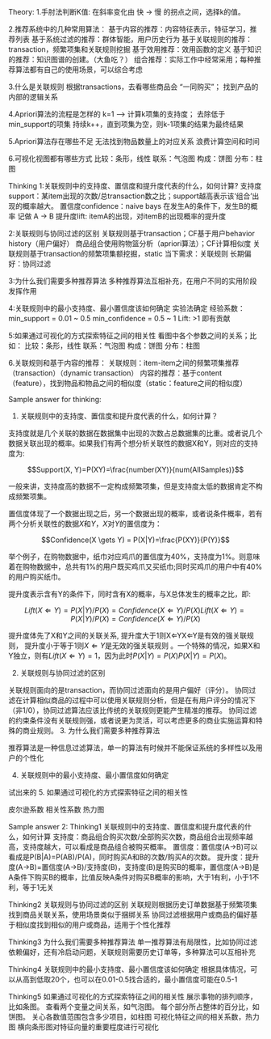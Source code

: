 Theory:
1.手肘法判断K值:
在斜率变化由 快 -> 慢 的拐点之间，选择k的值。

2.推荐系统中的几种常用算法：
基于内容的推荐：内容特征表示，特征学习，推荐列表
基于系统过滤的推荐：群体智能，用户历史行为
基于关联规则的推荐：transaction，频繁项集和关联规则挖掘
基于效用推荐：效用函数的定义
基于知识的推荐：知识图谱的创建。（大鱼吃？）
组合推荐：实际工作中经常采用；每种推荐算法都有自己的使用场景，可以综合考虑

3.什么是关联规则
根据transactions，去看哪些商品会 “一同购买”； 找到产品的内部的逻辑关系

4.Apriori算法的流程是怎样的
k=1 --> 计算k项集的支持度；
去除低于min_support的项集
持续k++，直到项集为空，则k-1项集的结果为最终结果

5.Apriori算法存在哪些不足
无法找到物品数量上的对应关系
浪费计算空间和时间

6.可视化视图都有哪些方式
比较：条形，线性
联系：气泡图
构成：饼图
分布：柱图


Thinking
1:关联规则中的支持度、置信度和提升度代表的什么，如何计算?
支持度support：某item出现的次数/总transaction数之比；support越高表示该‘组合’出现的概率越大。
置信度confidence：naive bays 在发生A的条件下，发生B的概率 记做 A -> B
提升度lift: itemA的出现，对itemB的出现概率的提升度

2:关联规则与协同过滤的区别
关联规则基于transaction；CF基于用户behavior history（用户偏好）
商品组合使用购物篮分析（apriori算法）；CF计算相似度
关联规则基于transaction的频繁项集额挖掘，static
当下需求：关联规则
长期偏好：协同过滤

3:为什么我们需要多种推荐算法
多种推荐算法互相补充，在用户不同的实用阶段发挥作用

4:关联规则中的最小支持度、最小置信度该如何确定
实验法确定
经验系数：min_support = 0.01 ~ 0.5
min_confidence = 0.5 ~ 1
Lift: >1 即有贡献

5:如果通过可视化的方式探索特征之间的相关性
看图中各个参数之间的关系；比如：
比较：条形，线性
联系：气泡图
构成：饼图
分布：柱图

6.关联规则和基于内容的推荐：
关联规则：item-item之间的频繁项集推荐（transaction）（dynamic transaction）
内容的推荐：基于content（feature），找到物品和物品之间的相似度（static：feature之间的相似度）




Sample answer for thinking:
1. 关联规则中的支持度、置信度和提升度代表的什么，如何计算？

支持度就是几个关联的数据在数据集中出现的次数占总数据集的比重。或者说几个数据关联出现的概率。如果我们有两个想分析关联性的数据X和Y，则对应的支持度为:

$$Support(X, Y)=P(XY)=\frac{number(XY)}{num(AllSamples)}$$

一般来讲，支持度高的数据不一定构成频繁项集，但是支持度太低的数据肯定不构成频繁项集。

置信度体现了一个数据出现之后，另一个数据出现的概率，或者说条件概率，若有两个分析关联性的数据$X$和$Y$，$X$对$Y$的置信度为：

$$Confidence(X \gets Y) = P(X|Y)=\frac{P(XY)}{P(Y)}$$

举个例子，在购物数据中，纸巾对应鸡爪的置信度为40%，支持度为1%。则意味着在购物数据中，总共有1%的用户既买鸡爪又买纸巾;同时买鸡爪的用户中有40%的用户购买纸巾。

提升度表示含有Y的条件下，同时含有X的概率，与X总体发生的概率之比，即:

$$Lift(X⇐Y)=P(X|Y)/P(X)=Confidence(X⇐Y)/P(X)Lift(X⇐Y)=P(X|Y)/P(X)=Confidence(X⇐Y)/P(X)$$

提升度体先了X和Y之间的关联关系, 提升度大于1则X⇐YX⇐Y是有效的强关联规则， 提升度小于等于1则$X⇐Y$是无效的强关联规则 。一个特殊的情况，如果X和Y独立，则有$Lift(X⇐Y)=1$，因为此时$P(X|Y)=P(X)P(X|Y)=P(X)$。

2. 关联规则与协同过滤的区别

关联规则面向的是transaction，而协同过滤面向的是用户偏好（评分）。
协同过滤在计算相似商品的过程中可以使用关联规则分析，但是在有用户评分的情况下（非1/0），协同过滤算法应该比传统的关联规则更能产生精准的推荐。
协同过滤的约束条件没有关联规则强，或者说更为灵活，可以考虑更多的商业实施运算和特殊的商业规则。
3. 为什么我们需要多种推荐算法

推荐算法是一种信息过滤算法，单一的算法有时候并不能保证系统的多样性以及用户的个性化

4. 关联规则中的最小支持度、最小置信度如何确定

试出来的
5. 如果通过可视化的方式探索特征之间的相关性

皮尔逊系数
相关性系数
热力图

Sample answer 2:
Thinking1	关联规则中的支持度、置信度和提升度代表的什么，如何计算
支持度：商品组合购买次数/全部购买次数，商品组合出现频率越高，支持度越大，可以看成是商品组合被购买概率。
置信度：置信度(A→B)可以看成是P(B|A)=P(AB)/P(A)，同时购买A和B的次数/购买A的次数。
提升度：提升度(A→B)=置信度(A→B)/支持度(B)，支持度(B)是购买B的概率，置信度(A→B)是A条件下购买B的概率，比值反映A条件对购买B概率的影响，大于1有利，小于1不利，等于1无关

Thinking2	关联规则与协同过滤的区别
关联规则根据历史订单数据基于频繁项集找到商品关联关系，使用场景类似于捆绑关系
协同过滤根据用户或商品的偏好基于相似度找到相似的用户或商品，适用于个性化推荐

Thinking3	为什么我们需要多种推荐算法
单一推荐算法有局限性，比如协同过滤依赖偏好，还有冷启动问题，关联规则需要历史订单等，多种算法可以互相补充

Thinking4	关联规则中的最小支持度、最小置信度该如何确定
根据具体情况，可以从高到低取20个，也可以在0.01-0.5找合适的，最小置信度可能在0.5-1

Thinking5	如果通过可视化的方式探索特征之间的相关性
展示事物的排列顺序，比如条图。
查看两个变量之间关系，如气泡图。
每个部分所占整体的百分比，如饼图。
关心各数值范围包含多少项目，如柱图
可视化特征之间的相关系数，热力图
横向条形图对特征向量的重要程度进行可视化
